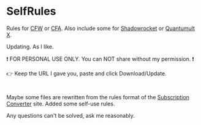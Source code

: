 # SelfRules

Rules for [CFW](https://github.com/Fndroid/clash_for_windows_pkg/releases) or [CFA](https://github.com/Kr328/ClashForAndroid/releases). Also include some for [Shadowrocket](https://apps.apple.com/app/shadowrocket/id932747118) or [Quantumult X](https://apps.apple.com/app/quantumult-x/id1443988620).

Updating. As I like.

❗ FOR PERSONAL USE ONLY. You can NOT share without my permission. ❗

👉 Keep the URL I gave you, paste and click Download/Update.
#
Maybe some files are rewritten from the rules format of the [Subscription Converter](https://sublink.dev) site. Added some self-use rules.

Any questions can't be solved, ask me reasonably.
